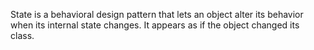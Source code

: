 State is a behavioral design pattern that lets an object alter its behavior when its internal state changes. 
It appears as if the object changed its class.

